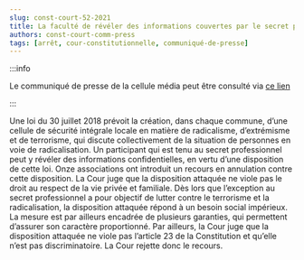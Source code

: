 ```yaml
---   
slug: const-court-52-2021
title: La faculté de révéler des informations couvertes par le secret professionnel au sein d’une cellule de sécurité intégrale locale en matière de radicalisme, d’extrémisme et de terrorisme, ne viole pas le droit au respect de la vie privée
authors: const-court-comm-press
tags: [arrêt, cour-constitutionnelle, communiqué-de-presse]
---
```


:::info

Le communiqué de presse de la cellule média peut être consulté via [ce lien](https://www.const-court.be/public/f/2021/2021-052f-info.pdf) 

:::

Une loi du 30 juillet 2018 prévoit la création, dans chaque commune, d’une cellule de sécurité intégrale locale en matière de radicalisme, d’extrémisme et de terrorisme, qui discute collectivement de la situation de personnes en voie de radicalisation. Un participant qui est tenu au secret professionnel peut y révéler des informations confidentielles, en vertu d’une disposition de cette loi.Onze associations ont introduit un recours en annulation contre cette disposition.La Cour juge que la disposition attaquée ne viole pas le droit au respect de la vie privée et familiale. Dès lors que l’exception au secret professionnel a pour objectif de lutter contre le terrorisme et la radicalisation, la disposition attaquée répond à un besoin social impérieux. La mesure est par ailleurs encadrée de plusieurs garanties, qui permettent d’assurer son caractère proportionné. Par ailleurs, la Cour juge que la disposition attaquée ne viole pas l’article 23 de la Constitution et qu’elle n’est pas discriminatoire. La Cour rejette donc le recours.
